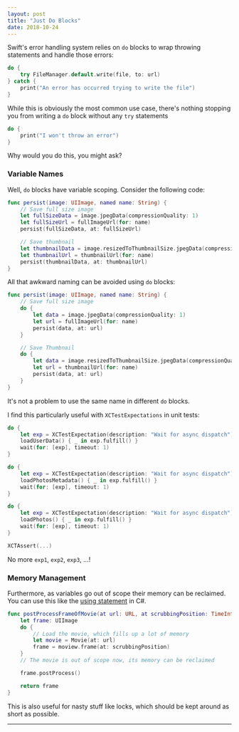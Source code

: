 ```yaml
---
layout: post
title: "Just Do Blocks"
date: 2018-10-24
---
```


Swift's error handling system relies on `do` blocks to wrap throwing statements
and handle those errors:

```swift
do {
    try FileManager.default.write(file, to: url)
} catch {
    print("An error has occurred trying to write the file")
}
```

While this is obviously the most common use case, there's nothing stopping you
from writing a `do` block without any `try` statements

```swift
do {
    print("I won't throw an error")
}
```

Why would you do this, you might ask?

### Variable Names

Well, `do` blocks have variable scoping. Consider the following code:

```swift
func persist(image: UIImage, named name: String) {
    // Save full size image
    let fullSizeData = image.jpegData(compressionQuality: 1)
    let fullSizeUrl = fullImageUrl(for: name)
    persist(fullSizeData, at: fullSizeUrl)

    // Save thumbnail
    let thumbnailData = image.resizedToThumbnailSize.jpegData(compressionQuality: 1)
    let thumbnailUrl = thumbnailUrl(for: name)
    persist(thumbnailData, at: thumbnailUrl)
}
```

All that awkward naming can be avoided using `do` blocks:

```swift
func persist(image: UIImage, named name: String) {
    // Save full size image
    do {
        let data = image.jpegData(compressionQuality: 1)
        let url = fullImageUrl(for: name)
        persist(data, at: url)
    }

    // Save Thumbnail
    do {
        let data = image.resizedToThumbnailSize.jpegData(compressionQuality: 1)
        let url = thumbnailUrl(for: name)
        persist(data, at: url)
    }
}
```

It's not a problem to use the same name in different `do` blocks.

I find this particularly useful with `XCTestExpectations` in unit tests:

```swift
do {
    let exp = XCTestExpectation(description: "Wait for async dispatch")
    loadUserData() { _ in exp.fulfill() }
    wait(for: [exp], timeout: 1)
}

do {
    let exp = XCTestExpectation(description: "Wait for async dispatch")
    loadPhotosMetadata() { _ in exp.fulfill() }
    wait(for: [exp], timeout: 1)
}

do {
    let exp = XCTestExpectation(description: "Wait for async dispatch")
    loadPhotos() { _ in exp.fulfill() }
    wait(for: [exp], timeout: 1)
}

XCTAssert(...)
```

No more `exp1`, `exp2`, `exp3`, ...!

### Memory Management

Furthermore, as variables go out of scope their memory can be reclaimed.
You can use this like the [using statement][] in C#.

```swift
func postProcessFrameOfMovie(at url: URL, at scrubbingPosition: TimeInterval) -> UIImage {
    let frame: UIImage
    do {
        // Load the movie, which fills up a lot of memory
        let movie = Movie(at: url)
        frame = moview.frame(at: scrubbingPosition)
    }
    // The movie is out of scope now, its memory can be reclaimed

    frame.postProcess()

    return frame
}
```

This is also useful for nasty stuff like locks, which should be kept around as
short as possible.

---

[using statement]: https://docs.microsoft.com/en-us/dotnet/csharp/language-reference/keywords/using
